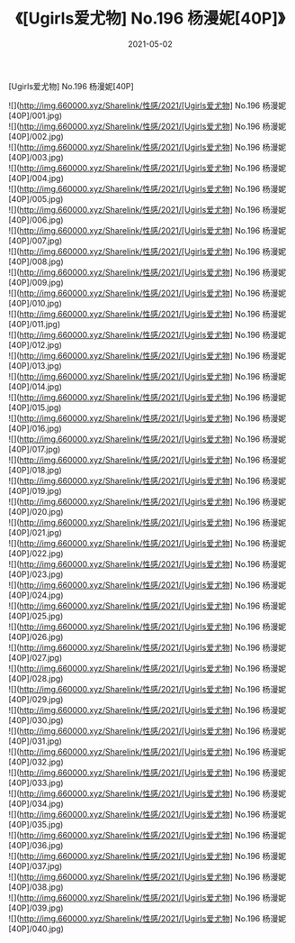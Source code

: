 ﻿---
layout: post
title:  《[Ugirls爱尤物] No.196 杨漫妮[40P]》
date:   2021-05-02
img: http://img.660000.xyz/Sharelink/性感/2021/[Ugirls爱尤物] No.196 杨漫妮[40P]/000.jpg
categories: [美女, 清纯, 唯美]
---

[Ugirls爱尤物] No.196 杨漫妮[40P]

  ![](http://img.660000.xyz/Sharelink/性感/2021/[Ugirls爱尤物] No.196 杨漫妮[40P]/001.jpg) <br> ![](http://img.660000.xyz/Sharelink/性感/2021/[Ugirls爱尤物] No.196 杨漫妮[40P]/002.jpg) <br> ![](http://img.660000.xyz/Sharelink/性感/2021/[Ugirls爱尤物] No.196 杨漫妮[40P]/003.jpg) <br> ![](http://img.660000.xyz/Sharelink/性感/2021/[Ugirls爱尤物] No.196 杨漫妮[40P]/004.jpg) <br> ![](http://img.660000.xyz/Sharelink/性感/2021/[Ugirls爱尤物] No.196 杨漫妮[40P]/005.jpg) <br> ![](http://img.660000.xyz/Sharelink/性感/2021/[Ugirls爱尤物] No.196 杨漫妮[40P]/006.jpg) <br> ![](http://img.660000.xyz/Sharelink/性感/2021/[Ugirls爱尤物] No.196 杨漫妮[40P]/007.jpg) <br> ![](http://img.660000.xyz/Sharelink/性感/2021/[Ugirls爱尤物] No.196 杨漫妮[40P]/008.jpg) <br> ![](http://img.660000.xyz/Sharelink/性感/2021/[Ugirls爱尤物] No.196 杨漫妮[40P]/009.jpg) <br> ![](http://img.660000.xyz/Sharelink/性感/2021/[Ugirls爱尤物] No.196 杨漫妮[40P]/010.jpg) <br> ![](http://img.660000.xyz/Sharelink/性感/2021/[Ugirls爱尤物] No.196 杨漫妮[40P]/011.jpg) <br> ![](http://img.660000.xyz/Sharelink/性感/2021/[Ugirls爱尤物] No.196 杨漫妮[40P]/012.jpg) <br> ![](http://img.660000.xyz/Sharelink/性感/2021/[Ugirls爱尤物] No.196 杨漫妮[40P]/013.jpg) <br> ![](http://img.660000.xyz/Sharelink/性感/2021/[Ugirls爱尤物] No.196 杨漫妮[40P]/014.jpg) <br> ![](http://img.660000.xyz/Sharelink/性感/2021/[Ugirls爱尤物] No.196 杨漫妮[40P]/015.jpg) <br> ![](http://img.660000.xyz/Sharelink/性感/2021/[Ugirls爱尤物] No.196 杨漫妮[40P]/016.jpg) <br> ![](http://img.660000.xyz/Sharelink/性感/2021/[Ugirls爱尤物] No.196 杨漫妮[40P]/017.jpg) <br> ![](http://img.660000.xyz/Sharelink/性感/2021/[Ugirls爱尤物] No.196 杨漫妮[40P]/018.jpg) <br> ![](http://img.660000.xyz/Sharelink/性感/2021/[Ugirls爱尤物] No.196 杨漫妮[40P]/019.jpg) <br> ![](http://img.660000.xyz/Sharelink/性感/2021/[Ugirls爱尤物] No.196 杨漫妮[40P]/020.jpg) <br> ![](http://img.660000.xyz/Sharelink/性感/2021/[Ugirls爱尤物] No.196 杨漫妮[40P]/021.jpg) <br> ![](http://img.660000.xyz/Sharelink/性感/2021/[Ugirls爱尤物] No.196 杨漫妮[40P]/022.jpg) <br> ![](http://img.660000.xyz/Sharelink/性感/2021/[Ugirls爱尤物] No.196 杨漫妮[40P]/023.jpg) <br> ![](http://img.660000.xyz/Sharelink/性感/2021/[Ugirls爱尤物] No.196 杨漫妮[40P]/024.jpg) <br> ![](http://img.660000.xyz/Sharelink/性感/2021/[Ugirls爱尤物] No.196 杨漫妮[40P]/025.jpg) <br> ![](http://img.660000.xyz/Sharelink/性感/2021/[Ugirls爱尤物] No.196 杨漫妮[40P]/026.jpg) <br> ![](http://img.660000.xyz/Sharelink/性感/2021/[Ugirls爱尤物] No.196 杨漫妮[40P]/027.jpg) <br> ![](http://img.660000.xyz/Sharelink/性感/2021/[Ugirls爱尤物] No.196 杨漫妮[40P]/028.jpg) <br> ![](http://img.660000.xyz/Sharelink/性感/2021/[Ugirls爱尤物] No.196 杨漫妮[40P]/029.jpg) <br> ![](http://img.660000.xyz/Sharelink/性感/2021/[Ugirls爱尤物] No.196 杨漫妮[40P]/030.jpg) <br> ![](http://img.660000.xyz/Sharelink/性感/2021/[Ugirls爱尤物] No.196 杨漫妮[40P]/031.jpg) <br> ![](http://img.660000.xyz/Sharelink/性感/2021/[Ugirls爱尤物] No.196 杨漫妮[40P]/032.jpg) <br> ![](http://img.660000.xyz/Sharelink/性感/2021/[Ugirls爱尤物] No.196 杨漫妮[40P]/033.jpg) <br> ![](http://img.660000.xyz/Sharelink/性感/2021/[Ugirls爱尤物] No.196 杨漫妮[40P]/034.jpg) <br> ![](http://img.660000.xyz/Sharelink/性感/2021/[Ugirls爱尤物] No.196 杨漫妮[40P]/035.jpg) <br> ![](http://img.660000.xyz/Sharelink/性感/2021/[Ugirls爱尤物] No.196 杨漫妮[40P]/036.jpg) <br> ![](http://img.660000.xyz/Sharelink/性感/2021/[Ugirls爱尤物] No.196 杨漫妮[40P]/037.jpg) <br> ![](http://img.660000.xyz/Sharelink/性感/2021/[Ugirls爱尤物] No.196 杨漫妮[40P]/038.jpg) <br> ![](http://img.660000.xyz/Sharelink/性感/2021/[Ugirls爱尤物] No.196 杨漫妮[40P]/039.jpg) <br> ![](http://img.660000.xyz/Sharelink/性感/2021/[Ugirls爱尤物] No.196 杨漫妮[40P]/040.jpg) <br>